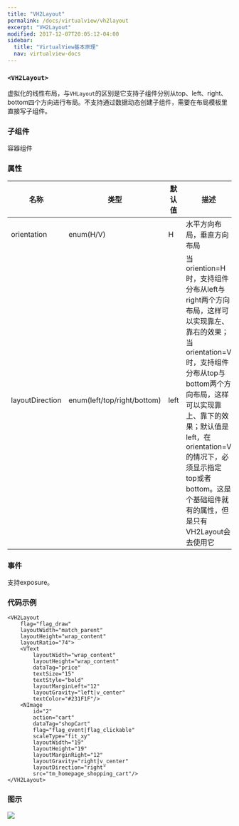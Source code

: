 ```yaml
---
title: "VH2Layout"
permalink: /docs/virtualview/vh2layout
excerpt: "VH2Layout"
modified: 2017-12-07T20:05:12-04:00
sidebar:
  title: "VirtualView基本原理"
  nav: virtualview-docs
---
```


### `<VH2Layout>`

虚拟化的线性布局，与`VHLayout`的区别是它支持子组件分别从top、left、right、bottom四个方向进行布局。不支持通过数据动态创建子组件，需要在布局模板里直接写子组件。

### 子组件
容器组件

### 属性

|名称|类型|默认值|描述|
|---|---|---|---|
|orientation|enum(H/V)|H|水平方向布局，垂直方向布局|
|layoutDirection|enum(left/top/right/bottom)|left|当oriention=H时，支持组件分布从left与right两个方向布局，这样可以实现靠左、靠右的效果；当orientation=V时，支持组件分布从top与bottom两个方向布局，这样可以实现靠上、靠下的效果；默认值是left，在orientation=V的情况下，必须显示指定top或者bottom。这是个基础组件就有的属性，但是只有VH2Layout会去使用它|

### 事件

支持exposure。

### 代码示例

```
<VH2Layout
    flag="flag_draw"
    layoutWidth="match_parent"
    layoutHeight="wrap_content"
    layoutRatio="74">
    <VText
        layoutWidth="wrap_content"
        layoutHeight="wrap_content"
        dataTag="price"
        textSize="15"
        textStyle="bold"
        layoutMarginLeft="12"
        layoutGravity="left|v_center"
        textColor="#231F1F"/>
    <NImage
        id="2"
        action="cart"
        dataTag="shopCart"
        flag="flag_event|flag_clickable"
        scaleType="fit_xy"
        layoutWidth="19"
        layoutHeight="19"
        layoutMarginRight="12"
        layoutGravity="right|v_center"
        layoutDirection="right"
        src="tm_homepage_shopping_cart"/>
</VH2Layout>
```  

### 图示

![](https://gw.alicdn.com/tfs/TB1PVtkhRfH8KJjy1XbXXbLdXXa-270-480.png)